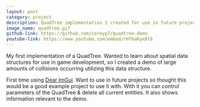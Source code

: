 ```yaml
---
layout: post
category: project
description: QuadTree implementation I created for use in future projects, specifically for collision detection.
image_name: quadtree.gif
github-link: https://github.com/coreyp7/quadtree-demo
youtube-link: https://www.youtube.com/embed/rHf6aKyx8l8
---
```


My first implementation of a QuadTree. Wanted to learn about spatial data structures for use in game development, so I created a demo of large amounts of collisions occurring utilizing this data structure.

First time using [Dear ImGui](https://github.com/ocornut/imgui). Want to use in future projects so thought this would be a good example project to use it with. With it you can control parameters of the QuadTree & delete all current entities. It also shows information relevant to the demo.
